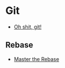 # Git

* [Oh shit, git!](http://ohshitgit.com/)

## Rebase

* [Master the Rebase](https://blog.algolia.com/master-git-rebase/)